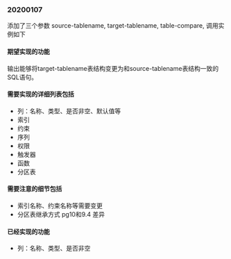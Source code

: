 ### 20200107
添加了三个参数 source-tablename, target-tablename, table-compare, 调用实例如下


#### 期望实现的功能
输出能够将target-tablename表结构变更为和source-tablename表结构一致的SQL语句。

#### 需要实现的详细列表包括
- 列：名称、类型、是否非空、默认值等
- 索引
- 约束
- 序列
- 权限
- 触发器
- 函数
- 分区表

#### 需要注意的细节包括
- 索引名称、约束名称等需要变更
- 分区表继承方式 pg10和9.4 差异


#### 已经实现的功能
- 列：名称、类型、是否非空

